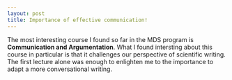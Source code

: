 ```yaml
---
layout: post
title: Importance of effective communication!
---
```


The most interesting course I found so far in the MDS program is **Communication and Argumentation**. What I found intersting about this course in particular is that it challenges our perspective of scientific writing. The first lecture alone was enough to enlighten me to the importance to adapt a more conversational writing.
